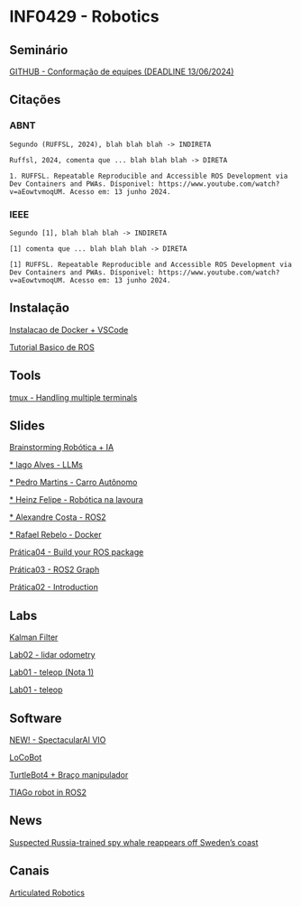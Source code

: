 # INF0429 - Robotics

## Seminário
[GITHUB - Conformação de equipes (DEADLINE 13/06/2024)](https://classroom.github.com/a/cQThrnt4)

## Citações

### ABNT
``Segundo (RUFFSL, 2024), blah blah blah -> INDIRETA``

``Ruffsl, 2024, comenta que ... blah blah blah -> DIRETA``

``1. RUFFSL. Repeatable Reproducible and Accessible ROS Development via Dev Containers and PWAs. Dísponivel: https://www.youtube.com/watch?v=aEowtvmoqUM. Acesso em: 13 junho 2024.``

### IEEE
``Segundo [1], blah blah blah -> INDIRETA``

``[1] comenta que ... blah blah blah -> DIRETA``

``[1] RUFFSL. Repeatable Reproducible and Accessible ROS Development via Dev Containers and PWAs. Dísponivel: https://www.youtube.com/watch?v=aEowtvmoqUM. Acesso em: 13 junho 2024.``

## Instalação

[Instalacao de Docker + VSCode](https://docs.ros.org/en/humble/How-To-Guides/Setup-ROS-2-with-VSCode-and-Docker-Container.html)

[Tutorial Basico de ROS](http://docs.ros.org/en/humble/Tutorials/Beginner-CLI-Tools.html)

## Tools
[tmux - Handling multiple terminals](https://docs.google.com/presentation/d/1ZMH70_KPD-uV5qBnFV8VC6YsYMKM1wspKqPhwly7R0o/edit?usp=sharing)

## Slides

[Brainstorming Robótica + IA](https://docs.google.com/presentation/d/1tDKQ-N5le3v2vWzQQLP-NQomoXSfNvdtd3NOyMaxg6Y/edit?usp=sharing)

[* Iago Alves - LLMs](https://www.canva.com/design/DAGD8im6Aw4/bzwlV957dqeHEBbeL1NiQA/view)

[* Pedro Martins - Carro Autônomo](https://www.canva.com/design/DAGDQ9tX6jY/JTq9ZrjNg-8ODbWzGzWYvA/view)

[* Heinz Felipe - Robótica na lavoura](https://www.canva.com/design/DAGCwHQ5sYA/4tjv1Iv3B3pE_ijSyXZNbQ/edit?utm_content=DAGCwHQ5sYA&utm_campaign=designshare&utm_medium=link2&utm_source=sharebutton)

[* Alexandre Costa - ROS2](https://www.canva.com/design/DAFfHPSs7YI/qG0yB1t3E5dre9TYwx8yTQ/edit?utm_content=DAFfHPSs7YI&utm_campaign=designshare&utm_medium=link2&utm_source=sharebutton)

[* Rafael Rebelo - Docker](https://www.canva.com/design/DAFfHsBcCnw/pL_JzSZSuxeLOrJxLb3kNQ/view)

[Prática04 - Build your ROS package](https://docs.google.com/presentation/d/1bqmwq2UUKUxL_hhzim8HDZslaxihENNtfmV476KMlJ0/edit?usp=sharing)

[Prática03 - ROS2 Graph](https://docs.google.com/presentation/d/1IktfJ4hckV0X0KWrKsvhCwkpulzlN_LZWKLgwvX_hOE/)

[Prática02 - Introduction](https://docs.google.com/presentation/d/1SQlcrmDEe3lUtHsS-UlA3CTYlnCL9IrbYHDfD-pv-vc/edit?usp=sharing)

## Labs

[Kalman Filter](https://nu-msr.github.io/navigation_site/lectures/kalman_filter.html)

[Lab02 - lidar odometry](https://docs.google.com/presentation/d/1kXXJDKylKiX0bUfM0CpC-zhBuqCrolqz9D7-QPSm9zs/edit?usp=sharing)

[Lab01 - teleop (Nota 1)](https://classroom.github.com/a/3DbBYhyZ)

[Lab01 - teleop](https://classroom.github.com/a/Xhg7DUof)

## Software

[NEW! - SpectacularAI VIO](https://spectacularai.github.io/docs/sdk/wrappers/ros.html)

[LoCoBot](http://www.locobot.org/)

[TurtleBot4 + Braço manipulador](https://www.youtube.com/watch?v=ExbeyVWhtqw)

[TIAGo robot in ROS2](https://github.com/pal-robotics/tiago_simulation)

## News
[Suspected Russia-trained spy whale reappears off Sweden’s coast](https://www.theguardian.com/world/2023/may/29/suspected-russia-trained-spy-whale-reappears-off-swedens-coast)

## Canais
[Articulated Robotics](https://www.youtube.com/@ArticulatedRobotics/videos)
